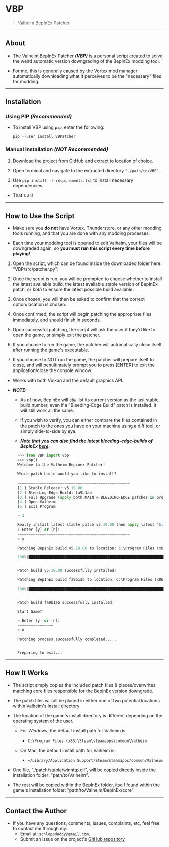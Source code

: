 # VBP

> Valheim BepInEx Patcher

---

## About

- The Valheim BepInEx Patcher _**(VBP)**_ is a personal script created to solve the weird automatic version downgrading of the BepInEx modding tool.

- For me, this is generally caused by the Vortex mod manager automatically downloading what it perceives to be the "necessary" files for modding.

---

## Installation

### Using PIP _(Recommended)_

- To install VBP using `pip`, enter the following:

  ```python
  pip --user install VBPatcher
  ```

### Manual Installation _(**NOT** Recommended)_

1. Download the project from [GitHub](https://github.com/schlopp96/VBP) and extract to location of choice.

2. Open terminal and navigate to the extracted directory `"./path/to/VBP"`.

3. Use `pip install -r requirements.txt` to install necessary dependencies.

- That's all!

---

## How to Use the Script

- Make sure you **do not** have Vortex, Thunderstore, or any other modding tools running, and that you are done with any modding processes.

- Each time your modding tool is opened to edit Valheim, your files will be downgraded again, so **you must run this script every time before playing!**

1. Open the script, which can be found inside the downloaded folder here: "VBP/src/patcher.py":

2. Once the script is run, you will be prompted to choose whether to install the latest available build, the latest available stable version of BepInEx patch, or _both_ to ensure the latest possible build available.

3. Once chosen, you will then be asked to confirm that the correct option/location is chosen.

4. Once confirmed, the script will begin patching the appropriate files immediately, and should finish in seconds.

5. Upon successful patching, the script will ask the user if they'd like to open the game, or simply exit the patcher.

6. If you choose to run the game, the patcher will automatically close itself after running the game's executable.

7. If you choose to NOT run the game, the patcher will prepare itself to close, and will penultimately prompt you to press [ENTER] to exit the application/close the console window.

- Works with both Vulkan and the default graphics API.

- **_NOTE:_**

  - As of now, BepInEx will _still_ list its current version as the last stable build number, even if a "Bleeding-Edge Build" patch is installed. It will still work all the same.

  - If you wish to verify, you can either compare the files contained in the patch to the ones you have on your machine using a diff tool, or simply side-to-side by eye.

  - **_Note that you can also find the latest bleeding-edge-builds of BepInEx [here](https://builds.bepis.io/projects/bepinex_be)._**

  ```python
    >>> from VBP import vbp
    >>> vbp()
    Welcome to the Valheim Bepinex Patcher!

    Which patch build would you like to install?

    ==================================================
    [1.] Stable Release: v5.19.00
    [2.] Bleeding-Edge Build: fa9b1ab
    [3.] Full Upgrade (apply both MAIN & BLEEDING-EDGE patches in order of release): v5.19.00 then fa9b1ab
    [4.] Open Valheim
    [5.] Exit Program

    > 3

    Really install latest stable patch v5.19.00 then apply latest "bleeding-edge" build fa9b1ab?
    > Enter [y] or [n]:
    ==================================================
    > y

    Patching BepInEx build v5.19.00 to location: C:\Program Files (x86)\Steam\steamapps\common\Valheim...

    100%|█████████████████████████████████████████████████████████████████████████████████████████████████████████████████████████████████████████████████████████


    Patch build v5.19.00 successfully installed!

    Patching BepInEx build fa9b1ab to location: C:\Program Files (x86)\Steam\steamapps\common\Valheim...

    100%|█████████████████████████████████████████████████████████████████████████████████████████████████████████████████████████████████████████████████████████


    Patch build fa9b1ab successfully installed!

    Start Game?

    > Enter [y] or [n]:
    ================
    > n

    Patching process successfully completed.....


    Preparing to exit...
  ```

---

## How It Works

- The script simply copies the included patch files & places/overwrites matching core files responsible for the BepInEx version downgrade.

- The patch files will all be placed in either one of two potential locations within Valheim's install directory

- The location of the game's install directory is different depending on the operating system of the user.

  - For _Windows_, the default install path for Valheim is:

    - `C:\Program Files (x86)\Steam\steamapps\common\Valheim`

  - On Mac, the default install path for Valheim is:
    - `~/Library/Application Support/Steam/steamapps/common/Valheim`

- One file, "./patch/stable/winhttp.dll", will be copied directly inside the installation folder: "path/to/Valheim".

- The rest will be copied within the BepInEx folder, itself found within the game's installation folder: "path/to/Valheim/BepInEx/core".

---

## Contact the Author

- If you have any questions, comments, issues, complaints, etc, feel free to contact me through my:
  - Email at: `schloppdaddy@gmail.com`.
  - Submit an issue on the project's [GitHub repository](https://github.com/schlopp96/VBP)
